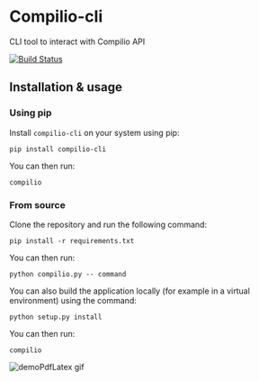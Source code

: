 # Compilio-cli
CLI tool to interact with Compilio API

[![Build Status](https://travis-ci.org/compilio/compilio-cli.svg?branch=master)](https://travis-ci.org/compilio/compilio-cli)

## Installation & usage

### Using pip

Install `compilio-cli` on your system using pip:

```
pip install compilio-cli
```

You can then run:

```
compilio
```

### From source

Clone the repository and run the following command:

```
pip install -r requirements.txt
```

You can then run:

```
python compilio.py -- command
```

You can also build the application locally (for example in a virtual environment)
using the command:

```
python setup.py install
```

You can then run:

```
compilio
```

![demoPdfLatex gif](/resources/demo_pdflatex.gif)

